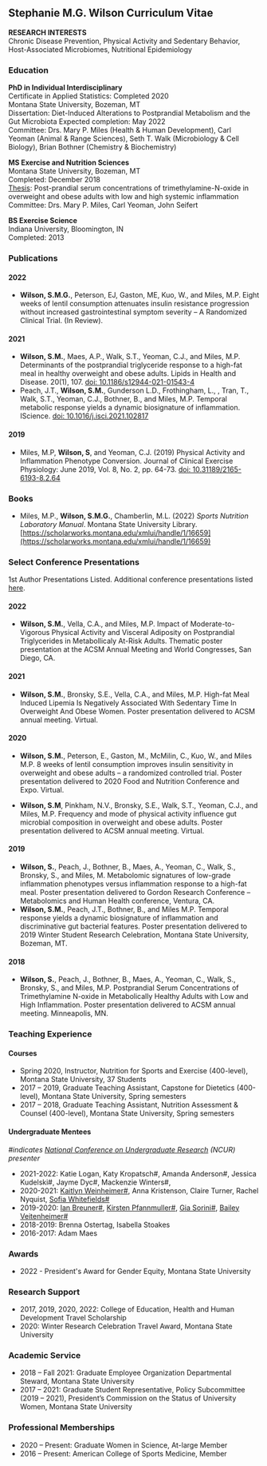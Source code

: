 ## Stephanie M.G. Wilson Curriculum Vitae

__RESEARCH INTERESTS__  
Chronic Disease Prevention, Physical Activity and Sedentary Behavior, Host-Associated Microbiomes, Nutritional Epidemiology  


### Education

__PhD in Individual Interdisciplinary__  
Certificate in Applied Statistics: Completed 2020  
Montana State University, Bozeman, MT  
Dissertation: Diet-Induced Alterations to Postprandial Metabolism and the Gut Microbiota 
Expected completion: May 2022  
Committee: Drs. Mary P. Miles (Health & Human Development), Carl Yeoman (Animal & Range Sciences), Seth T. Walk (Microbiology & Cell Biology), Brian Bothner (Chemistry & Biochemistry)

__MS Exercise and Nutrition Sciences__  
Montana State University, Bozeman, MT  
Completed: December 2018  
[Thesis](https://scholarworks.montana.edu/xmlui/handle/1/15111): Post-prandial serum concentrations of trimethylamine-N-oxide in overweight and obese adults with low and high systemic inflammation  
Committee: Drs. Mary P. Miles, Carl Yeoman, John Seifert

__BS Exercise Science__  
Indiana University, Bloomington, IN  
Completed: 2013  


### Publications

#### 2022  
  - __Wilson, S.M.G.__, Peterson, EJ, Gaston, ME, Kuo, W., and Miles, M.P. Eight weeks of lentil consumption attenuates insulin resistance progression without increased gastrointestinal symptom severity – A Randomized Clinical Trial. (In Review).  

#### 2021  
  - __Wilson, S.M.__, Maes, A.P.,  Walk, S.T., Yeoman, C.J., and Miles, M.P. Determinants of the postprandial triglyceride response to a high-fat meal in healthy overweight and obese adults. Lipids in Health and Disease. 20(1), 107. [doi: 10.1186/s12944-021-01543-4](https://lipidworld.biomedcentral.com/articles/10.1186/s12944-021-01543-4)
  - Peach, J.T., __Wilson, S.M.__, Gunderson L.D., Frothingham, L., , Tran, T., Walk, S.T., Yeoman, C.J., Bothner, B., and Miles, M.P. Temporal metabolic response yields a dynamic biosignature of inflammation. IScience. [doi: 10.1016/j.isci.2021.102817](https://linkinghub.elsevier.com/retrieve/pii/S2589004221007859) 
		
#### 2019  
  - Miles, M.P, __Wilson, S__, and Yeoman, C.J. (2019) Physical Activity and Inflammation Phenotype Conversion. Journal of Clinical Exercise Physiology: June 2019, Vol. 8, No. 2, pp. 64-73. [doi: 10.31189/2165-6193-8.2.64](https://meridian.allenpress.com/jcep/article/8/2/64/433899/Physical-Activity-and-Inflammation-Phenotype)

### Books  
  - Miles, M.P., __Wilson, S.M.G.__, Chamberlin, M.L. (2022) _Sports Nutrition Laboratory Manual_. Montana State University Library. [https://scholarworks.montana.edu/xmlui/handle/1/16659](https://scholarworks.montana.edu/xmlui/handle/1/16659)

### Select Conference Presentations
1st Author Presentations Listed. Additional conference presentations listed [here](https://github.com/SWi1/SMG.Wilson/blob/main/ConferencePresentationsCtd.md).

#### 2022  

  - __Wilson, S.M.__, Vella, C.A., and Miles, M.P. Impact of Moderate-to-Vigorous Physical Activity and Visceral Adiposity on Postprandial Triglycerides in Metabollicaly At-Risk Adults. Thematic poster presentation at the ACSM Annual Meeting and World Congresses, San Diego, CA.
 
#### 2021

  - __Wilson, S.M.__, Bronsky, S.E., Vella, C.A., and Miles, M.P. High-fat Meal Induced Lipemia Is Negatively Associated With Sedentary Time In Overweight And Obese Women. Poster presentation delivered to ACSM annual meeting. Virtual.

#### 2020  

  - __Wilson, S.M.__, Peterson, E., Gaston, M., McMilin, C., Kuo, W., and Miles M.P. 8 weeks of lentil consumption improves insulin sensitivity in overweight and obese adults – a randomized controlled trial. Poster presentation delivered to 2020 Food and Nutrition Conference and Expo. Virtual.  

  - __Wilson, S.M__, Pinkham, N.V.,  Bronsky, S.E., Walk, S.T., Yeoman, C.J., and Miles, M.P. Frequency and mode of physical activity influence gut microbial composition in overweight and obese adults.  Poster presentation delivered to ACSM annual meeting. Virtual.   

#### 2019 

  - __Wilson, S.__, Peach, J., Bothner, B., Maes, A., Yeoman, C., Walk, S., Bronsky, S., and Miles, M. Metabolomic signatures of low-grade inflammation phenotypes versus inflammation response to a high-fat meal. Poster presentation delivered to Gordon Research Conference – Metabolomics and Human Health conference, Ventura, CA.  
  - __Wilson, S.M.__, Peach, J.T., Bothner, B., and Miles M.P. Temporal response yields a dynamic biosignature of inflammation and discriminative gut bacterial features. Poster presentation delivered to 2019 Winter Student Research Celebration, Montana State University, Bozeman, MT. 

#### 2018

  - __Wilson, S.__, Peach, J., Bothner, B., Maes, A., Yeoman, C., Walk, S., Bronsky, S., and Miles, M.P. Postprandial Serum Concentrations of Trimethylamine N-oxide in Metabolically Healthy Adults with Low and High Inflammation. Poster presentation delivered to ACSM annual meeting. Minneapolis, MN.

### Teaching Experience

#### Courses
  - Spring 2020, Instructor, Nutrition for Sports and Exercise (400-level), Montana State University, 37 Students  
  - 2017 – 2019, Graduate Teaching Assistant, Capstone for Dietetics (400-level), Montana State University, Spring semesters  
  - 2017 – 2018, Graduate Teaching Assistant, Nutrition Assessment & Counsel (400-level), Montana State University, Spring semesters  

#### Undergraduate Mentees  
*#indicates [National Conference on Undergraduate Research](https://www.cur.org/) (NCUR) presenter*

  - 2021-2022: Katie Logan, Katy Kropatsch#, Amanda Anderson#, Jessica Kudelski#, Jayme Dyc#, Mackenzie Winters#,   
  - 2020-2021:  [Kaitlyn Weinheimer#](https://apps.cur.org/ncur2021/archive/Display_NCUR.aspx?id=212703), Anna Kristenson, Claire Turner, Rachel Nyquist,  [Sofia Whitefields#](https://apps.cur.org/ncur2021/archive/Display_NCUR.aspx?id=212703)  
  - 2019-2020:  [Ian Breuner#](https://apps.cur.org/ncur2021/archive/Display_NCUR.aspx?id=116553),  [Kirsten Pfannmuller#](https://apps.cur.org/ncur2021/archive/Display_NCUR.aspx?id=116666),  [Gia Sorini#](https://apps.cur.org/ncur2021/archive/Display_NCUR.aspx?id=117180),  [Bailey Veitenheimer#](https://apps.cur.org/ncur2021/archive/Display_NCUR.aspx?id=117059)  
  - 2018-2019: Brenna Ostertag, Isabella Stoakes  
  - 2016-2017: Adam Maes  

### Awards 

  - 2022 - President's Award for Gender Equity, Montana State University

### Research Support  

  - 2017, 2019, 2020, 2022: College of Education, Health and Human Development Travel Scholarship  
  - 2020: Winter Research Celebration Travel Award, Montana State University  

### Academic Service  

  - 2018 – Fall 2021: Graduate Employee Organization Departmental Steward, Montana State University  
  - 2017 – 2021: Graduate Student Representative, Policy Subcommittee (2019 – 2021), President’s Commission on the Status of University Women, Montana State University  

### Professional Memberships

  - 2020 – Present:	Graduate Women in Science, At-large Member  
  - 2016 – Present:	American College of Sports Medicine, Member
